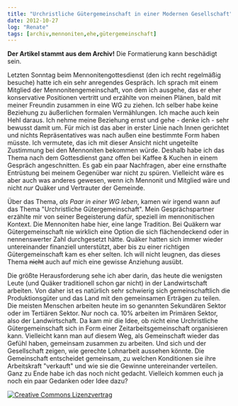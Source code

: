 ```yaml
---
title: "Urchristliche Gütergemeinschaft in einer Modernen Gesellschaft"
date: 2012-10-27
log: "Renate"
tags: [archiv,mennoniten,ehe,gütergemeinschaft]
---
```

**Der Artikel stammt aus dem Archiv!** Die Formatierung kann beschädigt sein.

Letzten Sonntag beim Mennonitengottesdienst (den ich recht regelmäßig besuche) hatte ich ein sehr anregendes Gespräch. Ich sprach mit einem Mitglied der Mennonitengemeinschaft, von dem ich ausgehe, das er eher konservative Positionen vertritt und erzählte von meinen Plänen, bald mit meiner Freundin zusammen in eine WG zu ziehen. Ich selber habe keine Beziehung zu äußerlichen formalen Vermählungen. Ich mache auch kein Hehl daraus. Ich nehme meine Beziehung ernst und gehe - denke ich - sehr bewusst damit um. Für mich ist das aber in erster Linie nach Innen gerichtet und nichts Repräsentatives was nach außen eine bestimmte Form haben müsste. Ich vermutete, das ich mit dieser Ansicht nicht ungeteilte Zustimmung bei den Mennoniten bekommen würde. Deshalb habe ich das Thema  nach dem Gottesdienst ganz offen bei Kaffee & Kuchen in einem Gespräch angeschnitten. Es gab ein paar Nachfragen, aber eine ernsthafte Entrüstung bei meinem Gegenüber war nicht zu spüren. Vielleicht wäre es aber auch was anderes gewesen, wenn ich Mennonit und Mitglied wäre und nicht <i>nur</i> Quäker und Vertrauter der Gemeinde.

Über das Thema, <i>als Paar in einer WG leben</i>, kamen wir irgend wann auf das Thema "Urchristliche Gütergemeinschaft". Mein Gesprächspartner erzählte mir von seiner Begeisterung dafür, speziell im mennonitischen Kontext. Die Mennoniten habe hier, eine lange Tradition. Bei Quäkern war Gütergemeinschaft nie wirklich eine Option die sich flächendeckend oder in nennenswerter Zahl durchgesetzt hätte. Quäker hatten sich immer wieder untereinander finanziell unterstützt, aber bis zu einer richtigen Gütergemeinschaft kam es eher selten. Ich will nicht leugnen, das dieses Thema <s>nicht</s> auch auf mich eine gewisse Anziehung ausübt.

Die größte Herausforderung sehe ich aber darin, das heute die wenigsten Leute (und Quäker traditionell schon gar nicht) in der Landwirtschaft arbeiten. Von daher ist es natürlich sehr schwierig sich gemeinschaftlich die Produktionsgüter und das Land mit den gemeinsamen Erträgen zu teilen. Die meisten Menschen arbeiten heute im so genannten Sekundären Sektor oder im Tertiären Sektor. Nur noch ca. 10% arbeiten im Primären Sektor, also der Landwirtschaft. Da kam mir die Idee, ob nicht eine Urchristliche Gütergemeinschaft sich in Form einer Zeitarbeitsgemeinschaft organisieren kann. Vielleicht kann man auf diesem Weg, als Gemeinschaft wieder das Gefühl haben, gemeinsam zusammen zu arbeiten. Und sich und der Gesellschaft zeigen, wie gerechte Lohnarbeit aussehen könnte. Die Gemeinschaft entscheidet gemeinsam, zu welchen Konditionen sie ihre Arbeitskraft "verkauft" und wie sie die Gewinne untereinander verteilen. Ganz zu Ende habe ich das noch nicht gedacht. Vielleich kommen euch ja noch ein paar Gedanken oder Idee dazu?




<a rel="license" href="http://creativecommons.org/licenses/by-sa/3.0/"><img alt="Creative Commons Lizenzvertrag" style="border-width:0" src="http://i.creativecommons.org/l/by-sa/3.0/88x31.png" /></a>
